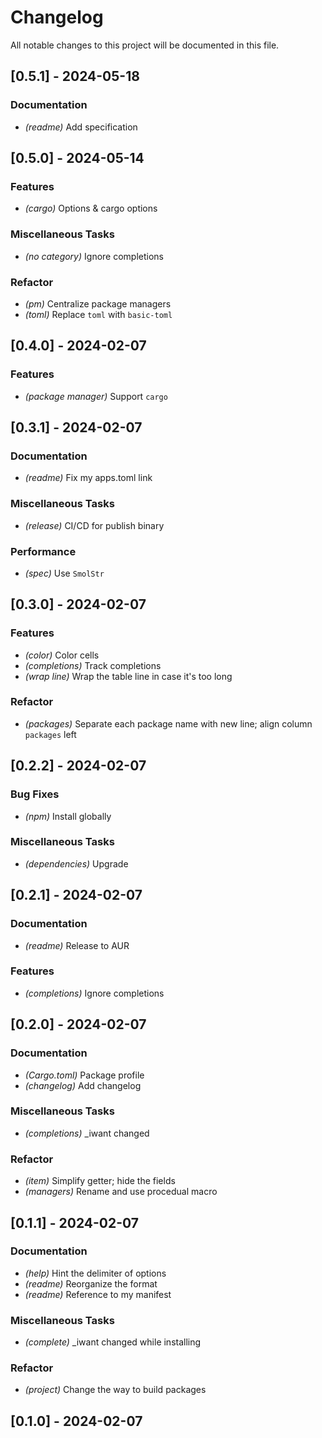 # Changelog

All notable changes to this project will be documented in this file.

## [0.5.1] - 2024-05-18

### Documentation

- *(readme)* Add specification

## [0.5.0] - 2024-05-14

### Features

- *(cargo)* Options & cargo options

### Miscellaneous Tasks
- *(no category)* Ignore completions


### Refactor

- *(pm)* Centralize package managers
- *(toml)* Replace `toml` with `basic-toml`

## [0.4.0] - 2024-02-07

### Features

- *(package manager)* Support `cargo`

## [0.3.1] - 2024-02-07

### Documentation

- *(readme)* Fix my apps.toml link

### Miscellaneous Tasks

- *(release)* CI/CD for publish binary

### Performance

- *(spec)* Use `SmolStr`

## [0.3.0] - 2024-02-07

### Features

- *(color)* Color cells
- *(completions)* Track completions
- *(wrap line)* Wrap the table line in case it's too long

### Refactor

- *(packages)* Separate each package name with new line; align column `packages` left

## [0.2.2] - 2024-02-07

### Bug Fixes

- *(npm)* Install globally

### Miscellaneous Tasks

- *(dependencies)* Upgrade

## [0.2.1] - 2024-02-07

### Documentation

- *(readme)* Release to AUR

### Features

- *(completions)* Ignore completions

## [0.2.0] - 2024-02-07

### Documentation

- *(Cargo.toml)* Package profile
- *(changelog)* Add changelog

### Miscellaneous Tasks

- *(completions)* _iwant changed

### Refactor

- *(item)* Simplify getter; hide the fields
- *(managers)* Rename and use procedual macro

## [0.1.1] - 2024-02-07

### Documentation

- *(help)* Hint the delimiter of options
- *(readme)* Reorganize the format
- *(readme)* Reference to my manifest

### Miscellaneous Tasks

- *(complete)* _iwant changed while installing

### Refactor

- *(project)* Change the way to build packages

## [0.1.0] - 2024-02-07

<!-- generated by git-cliff -->
